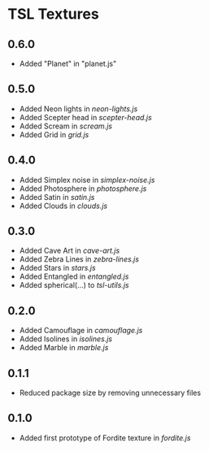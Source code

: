# TSL Textures


## 0.6.0
* Added "Planet" in "planet.js"

## 0.5.0
* Added Neon lights in *neon-lights.js*
* Added Scepter head in *scepter-head.js*
* Added Scream in *scream.js*
* Added Grid in *grid.js*

## 0.4.0
* Added Simplex noise in *simplex-noise.js*
* Added Photosphere in *photosphere.js*
* Added Satin in *satin.js*
* Added Clouds in *clouds.js*

## 0.3.0
* Added Cave Art in *cave-art.js*
* Added Zebra Lines in *zebra-lines.js*
* Added Stars in *stars.js*
* Added Entangled in *entangled.js*
* Added spherical(...) to *tsl-utils.js*

## 0.2.0
* Added Camouflage in *camouflage.js*
* Added Isolines in *isolines.js*
* Added Marble in *marble.js*

## 0.1.1
* Reduced package size by removing unnecessary files

## 0.1.0
* Added first prototype of Fordite texture in *fordite.js*
